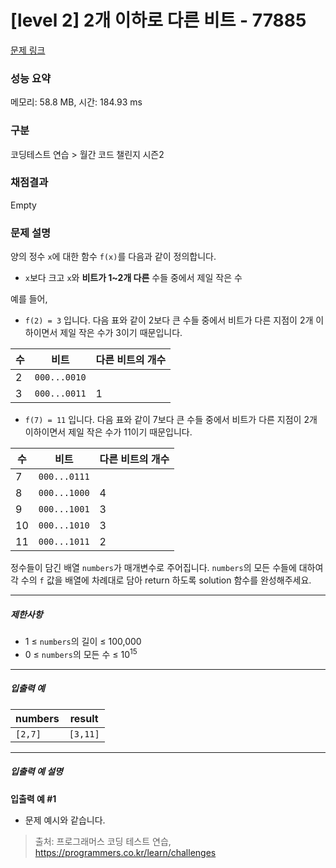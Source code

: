 # [level 2] 2개 이하로 다른 비트 - 77885 

[문제 링크](https://school.programmers.co.kr/learn/courses/30/lessons/77885#) 

### 성능 요약

메모리: 58.8 MB, 시간: 184.93 ms

### 구분

코딩테스트 연습 > 월간 코드 챌린지 시즌2

### 채점결과

Empty

### 문제 설명

<p style="user-select: auto;">양의 정수 <code style="user-select: auto;">x</code>에 대한 함수 <code style="user-select: auto;">f(x)</code>를 다음과 같이 정의합니다.</p>

<ul style="user-select: auto;">
<li style="user-select: auto;"><code style="user-select: auto;">x</code>보다 크고 <code style="user-select: auto;">x</code>와 <strong style="user-select: auto;">비트가 1~2개 다른</strong> 수들 중에서 제일 작은 수</li>
</ul>

<p style="user-select: auto;">예를 들어, </p>

<ul style="user-select: auto;">
<li style="user-select: auto;"><code style="user-select: auto;">f(2) = 3</code> 입니다. 다음 표와 같이 2보다 큰 수들 중에서 비트가 다른 지점이 2개 이하이면서 제일 작은 수가 3이기 때문입니다.</li>
</ul>
<table class="table" style="user-select: auto;">
        <thead style="user-select: auto;"><tr style="user-select: auto;">
<th style="user-select: auto;">수</th>
<th style="user-select: auto;">비트</th>
<th style="user-select: auto;">다른 비트의 개수</th>
</tr>
</thead>
        <tbody style="user-select: auto;"><tr style="user-select: auto;">
<td style="user-select: auto;">2</td>
<td style="user-select: auto;"><code style="user-select: auto;">000...0010</code></td>
<td style="user-select: auto;"></td>
</tr>
<tr style="user-select: auto;">
<td style="user-select: auto;">3</td>
<td style="user-select: auto;"><code style="user-select: auto;">000...0011</code></td>
<td style="user-select: auto;">1</td>
</tr>
</tbody>
      </table>
<ul style="user-select: auto;">
<li style="user-select: auto;"><code style="user-select: auto;">f(7) = 11</code> 입니다. 다음 표와 같이 7보다 큰 수들 중에서 비트가 다른 지점이 2개 이하이면서 제일 작은 수가 11이기 때문입니다.</li>
</ul>
<table class="table" style="user-select: auto;">
        <thead style="user-select: auto;"><tr style="user-select: auto;">
<th style="user-select: auto;">수</th>
<th style="user-select: auto;">비트</th>
<th style="user-select: auto;">다른 비트의 개수</th>
</tr>
</thead>
        <tbody style="user-select: auto;"><tr style="user-select: auto;">
<td style="user-select: auto;">7</td>
<td style="user-select: auto;"><code style="user-select: auto;">000...0111</code></td>
<td style="user-select: auto;"></td>
</tr>
<tr style="user-select: auto;">
<td style="user-select: auto;">8</td>
<td style="user-select: auto;"><code style="user-select: auto;">000...1000</code></td>
<td style="user-select: auto;">4</td>
</tr>
<tr style="user-select: auto;">
<td style="user-select: auto;">9</td>
<td style="user-select: auto;"><code style="user-select: auto;">000...1001</code></td>
<td style="user-select: auto;">3</td>
</tr>
<tr style="user-select: auto;">
<td style="user-select: auto;">10</td>
<td style="user-select: auto;"><code style="user-select: auto;">000...1010</code></td>
<td style="user-select: auto;">3</td>
</tr>
<tr style="user-select: auto;">
<td style="user-select: auto;">11</td>
<td style="user-select: auto;"><code style="user-select: auto;">000...1011</code></td>
<td style="user-select: auto;">2</td>
</tr>
</tbody>
      </table>
<p style="user-select: auto;">정수들이 담긴 배열 <code style="user-select: auto;">numbers</code>가 매개변수로 주어집니다. <code style="user-select: auto;">numbers</code>의 모든 수들에 대하여 각 수의 <code style="user-select: auto;">f</code> 값을 배열에 차례대로 담아 return 하도록 solution 함수를 완성해주세요.</p>

<hr style="user-select: auto;">

<h5 style="user-select: auto;">제한사항</h5>

<ul style="user-select: auto;">
<li style="user-select: auto;">1 ≤ <code style="user-select: auto;">numbers</code>의 길이 ≤ 100,000</li>
<li style="user-select: auto;">0 ≤ <code style="user-select: auto;">numbers</code>의 모든 수 ≤ 10<sup style="user-select: auto;">15</sup></li>
</ul>

<hr style="user-select: auto;">

<h5 style="user-select: auto;">입출력 예</h5>
<table class="table" style="user-select: auto;">
        <thead style="user-select: auto;"><tr style="user-select: auto;">
<th style="user-select: auto;">numbers</th>
<th style="user-select: auto;">result</th>
</tr>
</thead>
        <tbody style="user-select: auto;"><tr style="user-select: auto;">
<td style="user-select: auto;"><code style="user-select: auto;">[2,7]</code></td>
<td style="user-select: auto;"><code style="user-select: auto;">[3,11]</code></td>
</tr>
</tbody>
      </table>
<hr style="user-select: auto;">

<h5 style="user-select: auto;">입출력 예 설명</h5>

<p style="user-select: auto;"><strong style="user-select: auto;">입출력 예 #1</strong></p>

<ul style="user-select: auto;">
<li style="user-select: auto;">문제 예시와 같습니다.</li>
</ul>


> 출처: 프로그래머스 코딩 테스트 연습, https://programmers.co.kr/learn/challenges